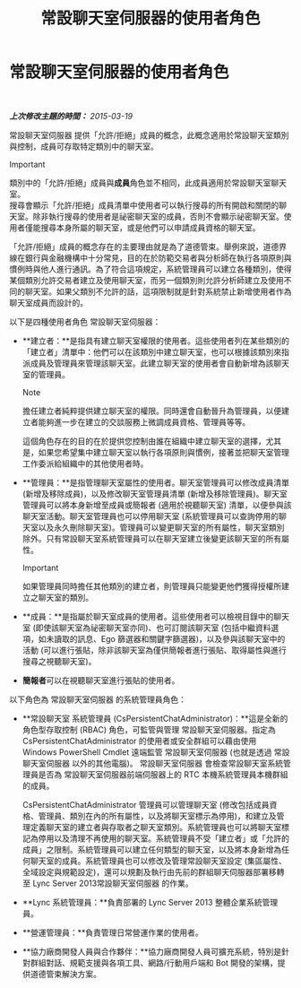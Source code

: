 ﻿---
title: 常設聊天室伺服器的使用者角色
TOCTitle: 常設聊天室伺服器的使用者角色
ms:assetid: 343a0563-9ca5-4ad0-b4f3-a72f1d7f1a81
ms:mtpsurl: https://technet.microsoft.com/zh-tw/library/JJ676774(v=OCS.15)
ms:contentKeyID: 49890016
ms.date: 08/10/2015
mtps_version: v=OCS.15
ms.translationtype: HT
---

# 常設聊天室伺服器的使用者角色

 

_**上次修改主題的時間：** 2015-03-19_

常設聊天室伺服器 提供「允許/拒絕」成員的概念，此概念適用於常設聊天室類別與控制，成員可存取特定類別中的聊天室。

> [!IMPORTANT]
> 類別中的「允許/拒絕」成員與<strong>成員</strong>角色並不相同，此成員適用於常設聊天室聊天室。<br />
> 搜尋會顯示「允許/拒絕」成員清單中使用者可以執行搜尋的所有開啟和關閉的聊天室。除非執行搜尋的使用者是祕密聊天室的成員，否則不會顯示祕密聊天室。使用者僅能搜尋本身所屬的聊天室，或是他們可以申請成員資格的聊天室。


「允許/拒絕」成員的概念存在的主要理由就是為了道德管束。舉例來說，道德界線在銀行與金融機構中十分常見，目的在於防範交易者與分析師在執行各項原則與慣例時與他人進行通訊。為了符合這項規定，系統管理員可以建立各種類別，使得某個類別允許交易者建立及使用聊天室，而另一個類別則允許分析師建立及使用不同的聊天室。如果父類別不允許的話，這項限制就是針對系統禁止新增使用者作為聊天室成員而設計的。

以下是四種使用者角色 常設聊天室伺服器：

  - **建立者：**是指具有建立聊天室權限的使用者。這些使用者列在某些類別的「建立者」清單中：他們可以在該類別中建立聊天室，也可以根據該類別來指派成員及管理員來管理該聊天室。此建立聊天室的使用者會自動新增為該聊天室的管理員。
    
    > [!NOTE]  
    > 擔任建立者純粹提供建立聊天室的權限。同時還會自動晉升為管理員，以便建立者能夠進一步在建立的交談服務上微調成員資格、管理員等等。
    
    
    這個角色存在的目的在於提供您控制由誰在組織中建立聊天室的選擇，尤其是，如果您希望集中建立聊天室以執行各項原則與慣例，接著並把聊天室管理工作委派給組織中的其他使用者時。

  - **管理員：**是指管理聊天室屬性的使用者。聊天室管理員可以修改成員清單 (新增及移除成員)，以及修改聊天室管理員清單 (新增及移除管理員)。聊天室管理員可以將本身新增至成員或簡報者 (適用於視聽聊天室) 清單，以便參與該聊天室活動。聊天室管理員也可以停用聊天室 (系統管理員可以查詢停用的聊天室以及永久刪除聊天室)。管理員可以變更聊天室的所有屬性，聊天室類別除外。只有常設聊天室系統管理員可以在聊天室建立後變更該聊天室的所有屬性。
    
    > [!IMPORTANT]  
    > 如果管理員同時擔任其他類別的建立者，則管理員只能變更他們獲得授權所建立之聊天室的類別。
    


  - **成員：**是指屬於聊天室成員的使用者。這些使用者可以檢視目錄中的聊天室 (即使該聊天室為祕密聊天室亦同)、也可訂閱該聊天室 (包括中繼資料選項，如未讀取的訊息、Ego 篩選器和關鍵字篩選器)，以及參與該聊天室中的活動 (可以進行張貼，除非該聊天室為僅供簡報者進行張貼、取得屬性與進行搜尋之視聽聊天室)。

  - **簡報者**可以在視聽聊天室進行張貼的使用者。

以下角色為 常設聊天室伺服器 的系統管理員角色：

  - **常設聊天室 系統管理員 (CsPersistentChatAdministrator)：**這是全新的角色型存取控制 (RBAC) 角色，可監管與管理 常設聊天室伺服器。指定為 CsPersistentChatAdministrator 的使用者或安全群組可以藉由使用 Windows PowerShell Cmdlet 遠端監管 常設聊天室伺服器 (也就是透過 常設聊天室伺服器 以外的其他電腦)。 常設聊天室伺服器 會檢查常設聊天室系統管理員是否為 常設聊天室伺服器前端伺服器上的 RTC 本機系統管理員本機群組的成員。
    
    CsPersistentChatAdministrator 管理員可以管理聊天室 (修改包括成員資格、管理員、類別在內的所有屬性，以及將聊天室標示為停用)，和建立及管理定義聊天室的建立者與存取者之聊天室類別。系統管理員也可以將聊天室標記為停用以及清理不再使用的聊天室。系統管理員不受「建立者」或「允許的成員」之限制。系統管理員可以建立任何類型的聊天室，以及將本身新增為任何聊天室的成員。系統管理員也可以修改及管理常設聊天室設定 (集區屬性、全域設定與規範設定)，還可以規劃及執行由先前的群組聊天伺服器部署移轉至 Lync Server 2013常設聊天室伺服器 的作業。

  - **Lync 系統管理員：**負責部署的 Lync Server 2013 整體企業系統管理員。

  - **營運管理員：**負責管理日常營運作業的使用者。

  - **協力廠商開發人員與合作夥伴：**協力廠商開發人員可擴充系統，特別是針對群組對話、規範支援與各項工具、網路/行動用戶端和 Bot 開發的架構，提供道德管束解決方案。

